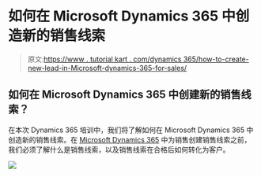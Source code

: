 # 如何在 Microsoft Dynamics 365 中创造新的销售线索

> 原文:[https://www . tutorial kart . com/dynamics 365/how-to-create-new-lead-in-Microsoft-dynamics-365-for-sales/](https://www.tutorialkart.com/dynamics365/how-to-create-new-lead-in-microsoft-dynamics-365-for-sales/)

## 如何在 Microsoft Dynamics 365 中创建新的销售线索？

在本次 Dynamics 365 培训中，我们将了解如何在 Microsoft Dynamics 365 中创造新的销售线索。在 [Microsoft Dynamics 365](https://www.tutorialkart.com/what-is-microsoft-dynamics-365/) 中为销售创建销售线索之前，我们必须了解什么是销售线索，以及销售线索在合格后如何转化为客户。

[![](../Images/925da31b32d6bc3827932f6c8afb11bb.png)](https://www.tutorialkart.com/)